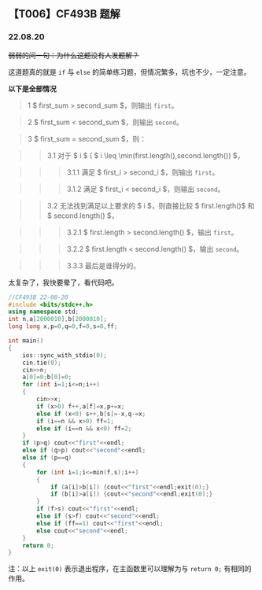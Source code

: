 <head>
    <script src="https://cdn.mathjax.org/mathjax/latest/MathJax.js?config=TeX-AMS-MML_HTMLorMML" type="text/javascript"></script>
    <script type="text/x-mathjax-config">
        MathJax.Hub.Config({
            tex2jax: {
            skipTags: ['script', 'noscript', 'style', 'textarea', 'pre'],
            inlineMath: [['$','$']]
            }
        });
    </script>
</head>

## 【T006】CF493B 题解
### 22.08.20

~~弱弱的问一句：为什么这题没有人发题解？~~

这道题真的就是 ```if``` 与 ```else``` 的简单练习题，但情况繁多，坑也不少，一定注意。

**以下是全部情况**


> 1 $ first\_sum > second\_sum $，则输出 ```first```。

> 2 $ first\_sum < second\_sum $，则输出 ```second```。

> 3 $ first\_sum = second\_sum $，则：

>> 3.1 对于 $ i $ ( $ i \leq \min(first.length(),second.length()) $，

>>> 3.1.1 满足 $ first_i > second_i $，则输出 ```first```。

>>> 3.1.2 满足 $ first_i < second_i $，则输出 ```second```。

>> 3.2 无法找到满足以上要求的 $ i $，则直接比较 $ first.length()$ 和 $ second.length() $，

>>> 3.2.1 $ first.length > second.length() $，输出 ```first```。

>>> 3.2.2 $ first.length < second.length() $，输出 ```second```。

>>> 3.3.3 最后是谁得分的。

太复杂了，我快要晕了，看代码吧。

```cpp
//CF493B 22-08-20
#include <bits/stdc++.h>
using namespace std;
int n,a[2000010],b[2000010];
long long x,p=0,q=0,f=0,s=0,ff;

int main() 
{
	ios::sync_with_stdio(0);
	cin.tie(0);
	cin>>n;
	a[0]=0;b[0]=0;
	for (int i=1;i<=n;i++)
	{
		cin>>x;
		if (x>0) f++,a[f]=x,p+=x;
		else if (x<0) s++,b[s]=-x,q-=x;
		if (i==n && x>0) ff=1;
		else if (i==n && x<0) ff=2;  
	}
	if (p>q) cout<<"first"<<endl;
	else if (q>p) cout<<"second"<<endl;
	else if (p==q)
	{
		for (int i=1;i<=min(f,s);i++)
		{
			if (a[i]>b[i]) {cout<<"first"<<endl;exit(0);}
			if (b[i]>a[i]) {cout<<"second"<<endl;exit(0);}
		}
		if (f>s) cout<<"first"<<endl;
		else if (s>f) cout<<"second"<<endl;
		else if (ff==1) cout<<"first"<<endl;
		else cout<<"second"<<endl;
	}
	return 0;
}
```

注：以上 ```exit(0)``` 表示退出程序，在主函数里可以理解为与 ```return 0;``` 	有相同的作用。
